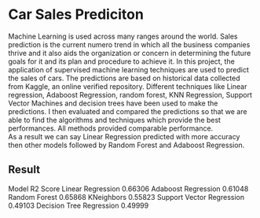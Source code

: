 # Car Sales Prediciton<br>
Machine Learning is used across many ranges around the world.
Sales prediction is the current numero trend in which all the business 
companies thrive and it also aids the organization or concern in determining 
the future goals for it and its plan and procedure to achieve it.
In this project, the application of supervised machine learning techniques are 
used to predict the sales of cars. The predictions are based on historical data 
collected from Kaggle, an online verified repository. Different techniques like 
Linear regression, Adaboost Regression, random forest, KNN Regression,
Support Vector Machines and decision trees have been used to make the 
predictions. I then evaluated and compared the predictions so that we are able 
to find the algorithms and techniques which provide the best performances. All
methods provided comparable performance.<br>
As a result we can say Linear Regression predicted with more accuracy then other models followed by Random Forest and Adaboost Regression.<br>

## Result<br>
Model	                    R2 Score
Linear Regression      	  0.66306
Adaboost Regression   	  0.61048
Random Forest	            0.65868
KNeighbors	              0.55823
Support Vector Regression	0.49103
Decision Tree Regression	0.49999

